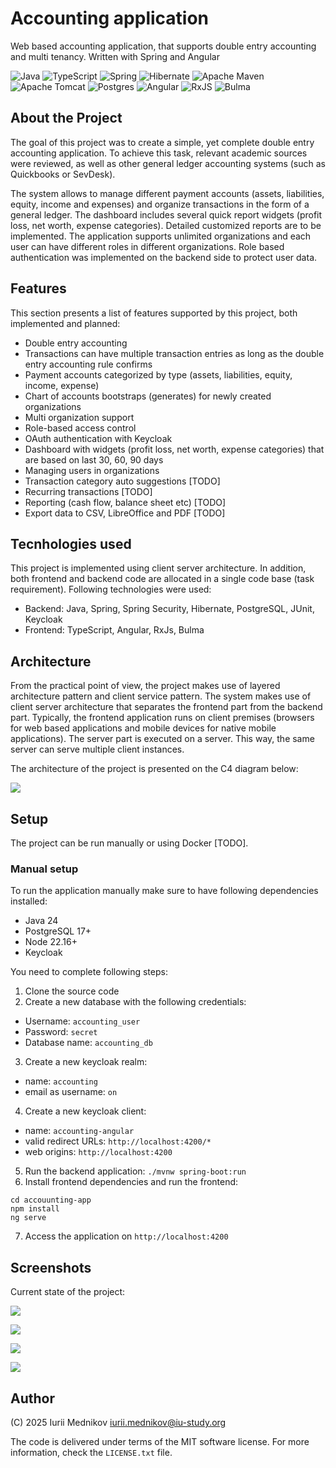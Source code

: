 # Accounting application

Web based accounting application, that supports double entry accounting and multi tenancy. Written with Spring and Angular

![Java](https://img.shields.io/badge/java-%23ED8B00.svg?style=for-the-badge&logo=openjdk&logoColor=white)
![TypeScript](https://img.shields.io/badge/typescript-%23007ACC.svg?style=for-the-badge&logo=typescript&logoColor=white)
![Spring](https://img.shields.io/badge/spring-%236DB33F.svg?style=for-the-badge&logo=spring&logoColor=white)
![Hibernate](https://img.shields.io/badge/Hibernate-59666C?style=for-the-badge&logo=Hibernate&logoColor=white)
![Apache Maven](https://img.shields.io/badge/Apache%20Maven-C71A36?style=for-the-badge&logo=Apache%20Maven&logoColor=white)
![Apache Tomcat](https://img.shields.io/badge/apache%20tomcat-%23F8DC75.svg?style=for-the-badge&logo=apache-tomcat&logoColor=black)
![Postgres](https://img.shields.io/badge/postgres-%23316192.svg?style=for-the-badge&logo=postgresql&logoColor=white)
![Angular](https://img.shields.io/badge/angular-%23DD0031.svg?style=for-the-badge&logo=angular&logoColor=white)
![RxJS](https://img.shields.io/badge/rxjs-%23B7178C.svg?style=for-the-badge&logo=reactivex&logoColor=white)
![Bulma](https://img.shields.io/badge/bulma-00D0B1?style=for-the-badge&logo=bulma&logoColor=white)

## About the Project

The goal of this project was to create a simple, yet complete double entry accounting application. To achieve this task, relevant academic sources were reviewed, as well as other general ledger accounting systems (such as Quickbooks or SevDesk).

The system allows to manage different payment accounts (assets, liabilities, equity, income and expenses) and organize transactions in the form of a general ledger. The dashboard includes several quick report widgets (profit loss, net worth, expense categories). Detailed customized reports are to be implemented. The application supports unlimited organizations and each user can have different roles in different organizations. Role based authentication was implemented on the backend side to protect user data.

## Features

This section presents a list of features supported by this project, both implemented and planned:

- Double entry accounting
- Transactions can have multiple transaction entries as long as the double entry accounting rule confirms
- Payment accounts categorized by type (assets, liabilities, equity, income, expense)
- Chart of accounts bootstraps (generates) for newly created organizations
- Multi organization support
- Role-based access control
- OAuth authentication with Keycloak
- Dashboard with widgets (profit loss, net worth, expense categories) that are based on last 30, 60, 90 days
- Managing users in organizations
- Transaction category auto suggestions [TODO]
- Recurring transactions [TODO]
- Reporting (cash flow, balance sheet etc) [TODO]
- Export data to CSV, LibreOffice and PDF [TODO]

## Tecnhologies used

This project is implemented using client server architecture. In addition, both frontend and backend code are allocated in a single code base (task requirement). Following technologies were used:

- Backend: Java, Spring, Spring Security, Hibernate, PostgreSQL, JUnit, Keycloak
- Frontend: TypeScript, Angular, RxJs, Bulma

## Architecture

From the practical point of view, the project makes use of layered architecture pattern and client service pattern. The system makes use of client server architecture that separates the frontend part from the backend part. Typically, the frontend application runs on client premises (browsers for web based applications and mobile devices for native mobile applications). The server part is executed on a server. This way, the same server can serve multiple client instances.

The architecture of the project is presented on the C4 diagram below:

![](docs/architecture.png)

## Setup

The project can be run manually or using Docker [TODO].

### Manual setup

To run the application manually make sure to have following dependencies installed:

- Java 24
- PostgreSQL 17+
- Node 22.16+
- Keycloak

You need to complete following steps:

1. Clone the source code
2. Create a new database with the following credentials:
- Username: ```accounting_user```
- Password: ```secret```
- Database name: ```accounting_db```
3. Create a new keycloak realm:
- name: ```accounting```
- email as username: ```on```
4. Create a new keycloak client:
- name: ```accounting-angular```
- valid redirect URLs: ```http://localhost:4200/*```
- web origins: ```http://localhost:4200```
5. Run the backend application: ```./mvnw spring-boot:run```
6. Install frontend dependencies and run the frontend:
```
cd accouunting-app
npm install
ng serve
```
7. Access the application on ```http://localhost:4200```

## Screenshots

Current state of the project:

![](docs/chart-of-accounts.png)

![](docs/new-account.png)

![](docs/journal.png)

![](docs/transaction.png)

## Author

(C) 2025 Iurii Mednikov iurii.mednikov@iu-study.org

The code is delivered under terms of the MIT software license. For more information, check the ```LICENSE.txt``` file.
